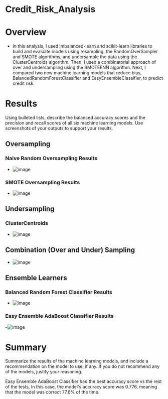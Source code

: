 # Credit_Risk_Analysis
# Overview
 - In this analysis, I used imbalanced-learn and scikit-learn libraries to build and evaluate models using resampling, the RandomOverSampler and SMOTE algorithms, and undersample the data using the ClusterCentroids algorithm. Then, I used a combinatorial approach of over and undersampling using the SMOTEENN algorithm. Next, I compared two new machine learning models that reduce bias, BalancedRandomForestClassifier and EasyEnsembleClassifier, to predict credit risk.
# Results
Using bulleted lists, describe the balanced accuracy scores and the precision and recall scores of all six machine learning models. Use screenshots of your outputs to support your results.
 ## Oversampling
 ### Naive Random Oversampling Results
  - ![image](https://user-images.githubusercontent.com/107594143/194962048-dea78e9c-8e97-429e-8870-efbf0c5d509e.png)
 ### SMOTE Oversampling Results
  - ![image](https://user-images.githubusercontent.com/107594143/194962104-20de291e-2618-42da-8582-4ed3657a5ffa.png)
 ## Undersampling
 ### ClusterCentroids
  - ![image](https://user-images.githubusercontent.com/107594143/194962169-4f286687-9959-439e-a88a-abea37b14a7d.png)
 ## Combination (Over and Under) Sampling
  - ![image](https://user-images.githubusercontent.com/107594143/194962247-0fa40947-1a74-4cb4-bb79-4588ce4f3cf8.png)
## Ensemble Learners
### Balanced Random Forest Classifier Results
 - ![image](https://user-images.githubusercontent.com/107594143/194962398-75ff96c4-2953-4b6e-82f2-f584c601e14f.png)
### Easy Ensemble AdaBoost Classifier Results
 -![image](https://user-images.githubusercontent.com/107594143/194962473-fa5e7ece-62b5-4379-8bf3-8468054afce6.png)

# Summary
Summarize the results of the machine learning models, and include a recommendation on the model to use, if any. If you do not recommend any of the models, justify your reasoning.

Easy Ensemble AdaBoost Classifier had the best accuracy score vs the rest of the tests, In this case, the model's accuracy score was 0.776, meaning that the model was correct 77.6% of the time.
